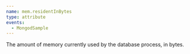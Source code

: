 ```yaml
---
name: mem.residentInBytes
type: attribute
events:
  - MongodSample
---
```


The amount of memory currently used by the database process, in bytes.